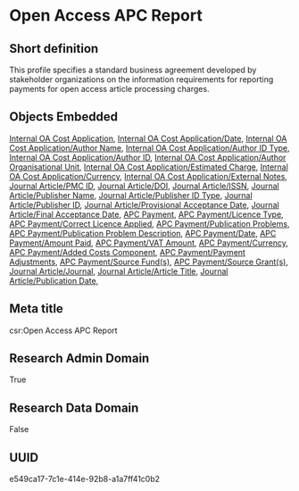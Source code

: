# Open Access APC Report
## Short definition
This profile specifies a standard business agreement developed by stakeholder organizations on the information requirements for reporting payments for open access article processing charges.
## Objects Embedded
[Internal OA Cost Application](https://github.com/EuroCRIS/CASRAI-Dictionairies/blob/main/Templates/Internal%20OA%20Cost%20Application.md), [Internal OA Cost Application/Date](https://github.com/EuroCRIS/CASRAI-Dictionairies/blob/main/Object-Fields/Internal%20OA%20Cost%20Application/Date.md), [Internal OA Cost Application/Author Name](https://github.com/EuroCRIS/CASRAI-Dictionairies/blob/main/Object-Fields/Internal%20OA%20Cost%20Application/Author%20Name.md), [Internal OA Cost Application/Author ID Type](https://github.com/EuroCRIS/CASRAI-Dictionairies/blob/main/Object-Fields/Internal%20OA%20Cost%20Application/Author%20ID%20Type.md), [Internal OA Cost Application/Author ID](https://github.com/EuroCRIS/CASRAI-Dictionairies/blob/main/Object-Fields/Internal%20OA%20Cost%20Application/Author%20ID.md), [Internal OA Cost Application/Author Organisational Unit](https://github.com/EuroCRIS/CASRAI-Dictionairies/blob/main/Object-Fields/Internal%20OA%20Cost%20Application/Author%20Organisational%20Unit.md), [Internal OA Cost Application/Estimated Charge](https://github.com/EuroCRIS/CASRAI-Dictionairies/blob/main/Object-Fields/Internal%20OA%20Cost%20Application/Estimated%20Charge.md), [Internal OA Cost Application/Currency](https://github.com/EuroCRIS/CASRAI-Dictionairies/blob/main/Object-Fields/Internal%20OA%20Cost%20Application/Currency.md), [Internal OA Cost Application/External Notes](https://github.com/EuroCRIS/CASRAI-Dictionairies/blob/main/Object-Fields/Internal%20OA%20Cost%20Application/External%20Notes.md), [Journal Article/PMC ID](https://github.com/EuroCRIS/CASRAI-Dictionairies/blob/main/Object-Fields/Journal%20Article/PMC%20ID.md), [Journal Article/DOI](https://github.com/EuroCRIS/CASRAI-Dictionairies/blob/main/Object-Fields/Journal%20Article/DOI.md), [Journal Article/ISSN](https://github.com/EuroCRIS/CASRAI-Dictionairies/blob/main/Object-Fields/Journal%20Article/ISSN.md), [Journal Article/Publisher Name](https://github.com/EuroCRIS/CASRAI-Dictionairies/blob/main/Object-Fields/Journal%20Article/Publisher%20Name.md), [Journal Article/Publisher ID Type](https://github.com/EuroCRIS/CASRAI-Dictionairies/blob/main/Object-Fields/Journal%20Article/Publisher%20ID%20Type.md), [Journal Article/Publisher ID](https://github.com/EuroCRIS/CASRAI-Dictionairies/blob/main/Object-Fields/Journal%20Article/Publisher%20ID.md), [Journal Article/Provisional Acceptance Date](https://github.com/EuroCRIS/CASRAI-Dictionairies/blob/main/Object-Fields/Journal%20Article/Provisional%20Acceptance%20Date.md), [Journal Article/Final Acceptance Date](https://github.com/EuroCRIS/CASRAI-Dictionairies/blob/main/Object-Fields/Journal%20Article/Final%20Acceptance%20Date.md), [APC Payment](https://github.com/EuroCRIS/CASRAI-Dictionairies/blob/main/Templates/APC%20Payment.md), [APC Payment/Licence Type](https://github.com/EuroCRIS/CASRAI-Dictionairies/blob/main/Object-Fields/APC%20Payment/Licence%20Type.md), [APC Payment/Correct Licence Applied](https://github.com/EuroCRIS/CASRAI-Dictionairies/blob/main/Object-Fields/APC%20Payment/Correct%20Licence%20Applied.md), [APC Payment/Publication Problems](https://github.com/EuroCRIS/CASRAI-Dictionairies/blob/main/Object-Fields/APC%20Payment/Publication%20Problems.md), [APC Payment/Publication Problem Description](https://github.com/EuroCRIS/CASRAI-Dictionairies/blob/main/Object-Fields/APC%20Payment/Publication%20Problem%20Description.md), [APC Payment/Date](https://github.com/EuroCRIS/CASRAI-Dictionairies/blob/main/Object-Fields/APC%20Payment/Date.md), [APC Payment/Amount Paid](https://github.com/EuroCRIS/CASRAI-Dictionairies/blob/main/Object-Fields/APC%20Payment/Amount%20Paid.md), [APC Payment/VAT Amount](https://github.com/EuroCRIS/CASRAI-Dictionairies/blob/main/Object-Fields/APC%20Payment/VAT%20Amount.md), [APC Payment/Currency](https://github.com/EuroCRIS/CASRAI-Dictionairies/blob/main/Object-Fields/APC%20Payment/Currency.md), [APC Payment/Added Costs Component](https://github.com/EuroCRIS/CASRAI-Dictionairies/blob/main/Object-Fields/APC%20Payment/Added%20Costs%20Component.md), [APC Payment/Payment Adjustments](https://github.com/EuroCRIS/CASRAI-Dictionairies/blob/main/Object-Fields/APC%20Payment/Payment%20Adjustments.md), [APC Payment/Source Fund(s)](https://github.com/EuroCRIS/CASRAI-Dictionairies/blob/main/Object-Fields/APC%20Payment/Source%20Fund(s).md), [APC Payment/Source Grant(s)](https://github.com/EuroCRIS/CASRAI-Dictionairies/blob/main/Object-Fields/APC%20Payment/Source%20Grant(s).md), [Journal Article/Journal](https://github.com/EuroCRIS/CASRAI-Dictionairies/blob/main/Object-Fields/Journal%20Article/Journal.md), [Journal Article/Article Title](https://github.com/EuroCRIS/CASRAI-Dictionairies/blob/main/Object-Fields/Journal%20Article/Article%20Title.md), [Journal Article/Publication Date](https://github.com/EuroCRIS/CASRAI-Dictionairies/blob/main/Object-Fields/Journal%20Article/Publication%20Date.md), 
## Meta title
csr:Open Access APC Report
## Research Admin Domain
True
## Research Data Domain
False
## UUID
e549ca17-7c1e-414e-92b8-a1a7ff41c0b2
